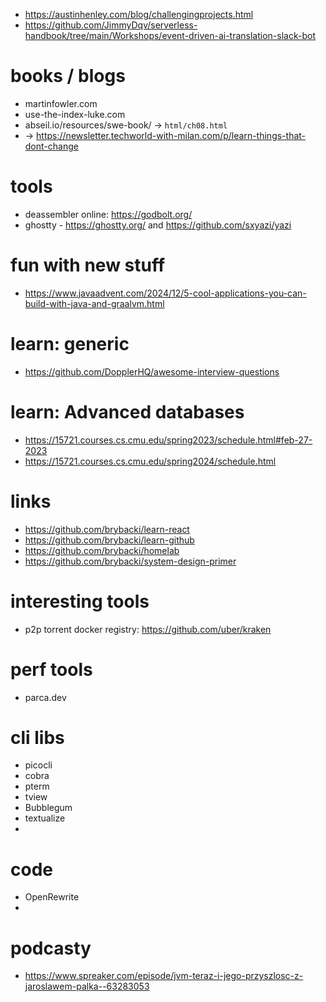 
- https://austinhenley.com/blog/challengingprojects.html
- https://github.com/JimmyDqv/serverless-handbook/tree/main/Workshops/event-driven-ai-translation-slack-bot

# books / blogs
- martinfowler.com
- use-the-index-luke.com
- abseil.io/resources/swe-book/ -> `html/ch08.html`
- -> https://newsletter.techworld-with-milan.com/p/learn-things-that-dont-change

# tools
- deassembler online: https://godbolt.org/
- ghostty - https://ghostty.org/ and https://github.com/sxyazi/yazi 

# fun with new stuff
- https://www.javaadvent.com/2024/12/5-cool-applications-you-can-build-with-java-and-graalvm.html

# learn: generic
- https://github.com/DopplerHQ/awesome-interview-questions 

# learn: Advanced databases
-  https://15721.courses.cs.cmu.edu/spring2023/schedule.html#feb-27-2023
-  https://15721.courses.cs.cmu.edu/spring2024/schedule.html

# links
- https://github.com/brybacki/learn-react
- https://github.com/brybacki/learn-github
- https://github.com/brybacki/homelab
- https://github.com/brybacki/system-design-primer

# interesting tools
- p2p torrent docker registry: https://github.com/uber/kraken 
# perf tools
- parca.dev

# cli libs
- picocli
- cobra
- pterm
- tview
- Bubblegum
- textualize
- 


# code
- OpenRewrite
- 


# podcasty
- https://www.spreaker.com/episode/jvm-teraz-i-jego-przyszlosc-z-jaroslawem-palka--63283053
